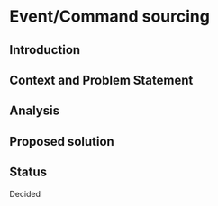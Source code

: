 # Event/Command sourcing

## Introduction

## Context and Problem Statement

## Analysis

## Proposed solution

## Status

Decided
